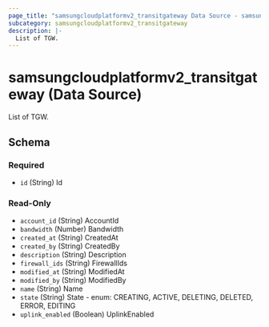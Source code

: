```yaml
---
page_title: "samsungcloudplatformv2_transitgateway Data Source - samsungcloudplatformv2"
subcategory: samsungcloudplatformv2_transitgateway
description: |-
  List of TGW.
---
```


# samsungcloudplatformv2_transitgateway (Data Source)

List of TGW.



<!-- schema generated by tfplugindocs -->
## Schema

### Required

- `id` (String) Id

### Read-Only

- `account_id` (String) AccountId
- `bandwidth` (Number) Bandwidth
- `created_at` (String) CreatedAt
- `created_by` (String) CreatedBy
- `description` (String) Description
- `firewall_ids` (String) FirewallIds
- `modified_at` (String) ModifiedAt
- `modified_by` (String) ModifiedBy
- `name` (String) Name
- `state` (String) State - enum: CREATING, ACTIVE, DELETING, DELETED, ERROR, EDITING
- `uplink_enabled` (Boolean) UplinkEnabled
